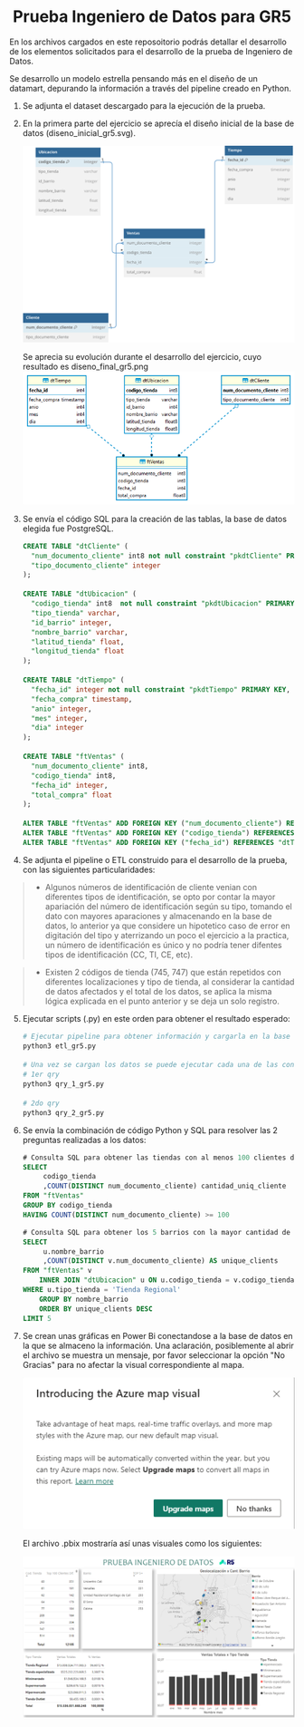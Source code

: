 <h1 align="center"> Prueba Ingeniero de Datos para GR5 </h1>

En los archivos cargados en este reposoitorio podrás detallar el desarrollo de los elementos solicitados para el desarrollo de la prueba de Ingeniero de Datos.

Se desarrollo un modelo estrella pensando más en el diseño de un datamart, depurando la información a través del pipeline creado en Python.

1. Se adjunta el dataset descargado para la ejecución de la prueba.
2. En la primera parte del ejercicio se aprecía el diseño inicial de la base de datos (diseno_inicial_gr5.svg).
   
    ![alt text](diseno_inicial_gr5.svg)
   
   Se aprecia su evolución durante el desarrollo del ejercicio, cuyo resultado es diseno_final_gr5.png
    ![alt text](diseno_final_gr5.png)
   
3. Se envía el código SQL para la creación de las tablas, la base de datos elegida fue PostgreSQL.
   ```sql
   CREATE TABLE "dtCliente" (
     "num_documento_cliente" int8 not null constraint "pkdtCliente" PRIMARY KEY,
     "tipo_documento_cliente" integer
   );
   
   CREATE TABLE "dtUbicacion" (
     "codigo_tienda" int8  not null constraint "pkdtUbicacion" PRIMARY KEY,
     "tipo_tienda" varchar,
     "id_barrio" integer,
     "nombre_barrio" varchar,
     "latitud_tienda" float,
     "longitud_tienda" float
   );
   
   CREATE TABLE "dtTiempo" (
     "fecha_id" integer not null constraint "pkdtTiempo" PRIMARY KEY,
     "fecha_compra" timestamp,
     "anio" integer,
     "mes" integer,
     "dia" integer
   );
   
   CREATE TABLE "ftVentas" (
     "num_documento_cliente" int8,
     "codigo_tienda" int8,
     "fecha_id" integer,
     "total_compra" float
   );
   
   ALTER TABLE "ftVentas" ADD FOREIGN KEY ("num_documento_cliente") REFERENCES "dtCliente" ("num_documento_cliente");
   ALTER TABLE "ftVentas" ADD FOREIGN KEY ("codigo_tienda") REFERENCES "dtUbicacion" ("codigo_tienda");
   ALTER TABLE "ftVentas" ADD FOREIGN KEY ("fecha_id") REFERENCES "dtTiempo" ("fecha_id");
   ```
4. Se adjunta el pipeline o ETL construido para el desarrollo de la prueba, con las siguientes particularidades:
  > - Algunos números de identificación de cliente venian con diferentes tipos de identificación, se opto por contar la mayor apariación del número de identificación según su tipo, tomando el dato con mayores aparaciones y almacenando en la base de datos, lo anterior ya que considere un hipotetico caso de error en digitación del tipo y aterrizando un poco el ejercicio a la practica, un número de identificación es único y no podría tener difentes tipos de identificación (CC, TI, CE, etc).

  > - Existen 2 códigos de tienda (745, 747) que están repetidos con diferentes localizaciones y tipo de tienda, al considerar la cantidad de datos afectados y el total de los datos, se aplica la misma lógica explicada en el punto anterior y se deja un solo registro.

5. Ejecutar scripts (.py) en este orden para obtener el resultado esperado:
   ```python
   # Ejecutar pipeline para obtener información y cargarla en la base de datos
   python3 etl_gr5.py

   # Una vez se cargan los datos se puede ejecutar cada una de las consultas para obtener la información esperada
   # 1er qry
   python3 qry_1_gr5.py

   # 2do qry
   python3 qry_2_gr5.py
   ```
   
6. Se envía la combinación de código Python y SQL para resolver las 2 preguntas realizadas a los datos:
   ```sql
   # Consulta SQL para obtener las tiendas con al menos 100 clientes diferentes
   SELECT
        codigo_tienda
        ,COUNT(DISTINCT num_documento_cliente) cantidad_uniq_cliente
   FROM "ftVentas"
   GROUP BY codigo_tienda
   HAVING COUNT(DISTINCT num_documento_cliente) >= 100
   ```
   ```sql
   # Consulta SQL para obtener los 5 barrios con la mayor cantidad de clientes únicos
   SELECT
        u.nombre_barrio
        ,COUNT(DISTINCT v.num_documento_cliente) AS unique_clients
   FROM "ftVentas" v
       INNER JOIN "dtUbicacion" u ON u.codigo_tienda = v.codigo_tienda
   WHERE u.tipo_tienda = 'Tienda Regional'
       GROUP BY nombre_barrio
       ORDER BY unique_clients DESC
   LIMIT 5
   ```
7. Se crean unas gráficas en Power Bi conectandose a la base de datos en la que se almaceno la información. Una aclaración, posiblemente al abrir el archivo se muestra un mensaje, por favor seleccionar la opción "No Gracias" para no afectar la visual correspondiente al mapa.
    
    ![alt text](error-pbi.png)

   El archivo .pbix mostraría así unas visuales como los siguientes:
   
    ![alt text](visual_pbi.png)

